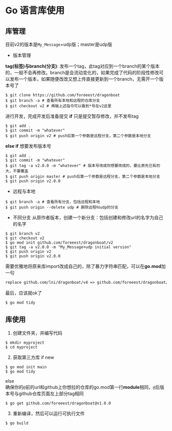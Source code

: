 # Go 语言库使用 #

## 库管理 ##
目前v2的版本是`My_Message`+udp版；master是udp版    

- 版本管理

**tag(标签)与branch(分支)**: 发布一个tag，此tag对应到一个branch的某个版本的，一般不会再修改。branch是会流动变化的，如果完成了代码的阶段性修改可以发布一个版本，如果随便改改又想上传直接更新到一个branch，无需开一个版本号了  

```shell
$ git clone https://github.com/foreeest/dragonboat
$ git branch -a # 查看所有本地和远程的仓库分支
$ git checkout v2 # 再输上述指令可以看到*号在v2这里
```
进行开发，完成开发后准备提交
**if** 只是提交暂存修改，并不发布tag  
```shell
$ git add .
$ git commit -m "whatever"
$ git push origin v2 # push后第一个参数是远程分支，第二个参数是本地分支
```
**else if** 想要发布版本号
```shell
$ git add .
$ git commit -m "whatever"
$ git tag -a v2.0.0 -m "whatever" # 版本号改成你想要改成的，要比原先已有的大，不要覆盖
$ git push origin master # push后第一个参数是远程分支，第二个参数是本地分支
$ git push origin v2.0.0
```

- 远程与本地

```shell
$ git branch -a # 查看所有分支，包括远程和本地
$ git push origin --delete udp # 删除远程叫udp的分支
```

- 不同分支
从原作者版本，创建一个新分支：包括创建和修改url的名字为自己的名字  
```shell
$ git branch v2
$ git checkout v2
$ go mod init github.com/foreeest/dragonboat/v2
$ git tag -a v2.0.0 -m "My_Message+udp initial version"
$ git push origin v2
$ git push origin v2.0.0 
```

需要优雅地将原来库import改成自己的，除了暴力字符串匹配，可以在**go.mod**加一句  
```txt
replace github.com/lni/dragonboat/v4 => github.com/foreeest/dragonboat/v2 v2.0.0
```
最后，应该就ok了
```shell
$ go mod tidy
```

## 库使用 ##

1. 创建文件夹，并编写代码
```shell
$ mkdir myproject
$ cd myproject
```
2. 获取第三方库
if new  
```shell
$ go mod init main
$ go mod tidy
```
else  
确保你的`@`前的url和github上你想拉的仓库的go.mod第一行**module**相同，`@`后版本号与github仓库页面左上部分tag相同
```shell
$ go get github.com/foreeest/dragonboat@v1.0.0
```

3. 重新编译，然后可以运行可执行文件

```shell
$ go build
```